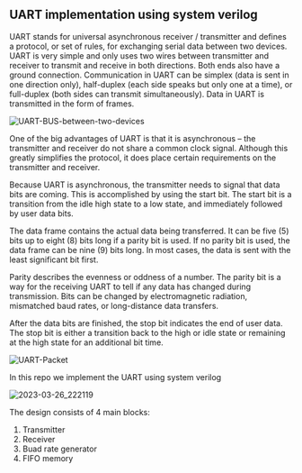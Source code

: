 ## UART implementation using system verilog

UART stands for universal asynchronous receiver / transmitter and defines a protocol, or set of rules, for exchanging serial data between two devices. UART is very simple and only uses two wires between transmitter and receiver to transmit and receive in both directions. Both ends also have a ground connection. Communication in UART can be simplex (data is sent in one direction only), half-duplex (each side speaks but only one at a time), or full-duplex (both sides can transmit simultaneously). Data in UART is transmitted in the form of frames.

![UART-BUS-between-two-devices](https://user-images.githubusercontent.com/110913003/228015604-ed3caf31-eb26-4deb-af11-e65b192e56c2.jpg)


One of the big advantages of UART is that it is asynchronous – the transmitter and receiver do not share a common clock signal. Although this greatly simplifies the protocol, it does place certain requirements on the transmitter and receiver.

Because UART is asynchronous, the transmitter needs to signal that data bits are coming. This is accomplished by using the start bit. The start bit is a transition from the idle high state to a low state, and immediately followed by user data bits.

The data frame contains the actual data being transferred. It can be five (5) bits up to eight (8) bits long if a parity bit is used. If no parity bit is used, the data frame can be nine (9) bits long. In most cases, the data is sent with the least significant bit first.

Parity describes the evenness or oddness of a number. The parity bit is a way for the receiving UART to tell if any data has changed during transmission. Bits can be changed by electromagnetic radiation, mismatched baud rates, or long-distance data transfers.

After the data bits are finished, the stop bit indicates the end of user data. The stop bit is either a transition back to the high or idle state or remaining at the high state for an additional bit time.

![UART-Packet](https://user-images.githubusercontent.com/110913003/228015690-086d9928-ff8d-4e99-b1ed-a75dba1f6291.png)


In this repo we implement the UART using system verilog


![2023-03-26_222119](https://user-images.githubusercontent.com/110913003/228015964-124af970-1049-4838-beea-bcf35cd02f59.png)


The design consists of 4 main blocks:

1. Transmitter
2. Receiver
3. Buad rate generator
4. FIFO memory
